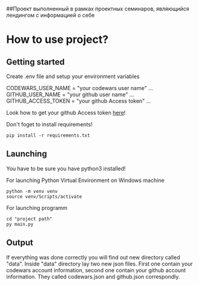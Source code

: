 
##Проект выполненный в рамках проектных семинаров, являющийся лендингом с информацией о себе


# How to use project?



## Getting started


Create .env file and setup your environment variables


CODEWARS_USER_NAME = "your codewars user name"
...
GITHUB_USER_NAME = "your github user name"
...
GITHUB_ACCESS_TOKEN = "your github Access token"
...

Look how to get your github Access token [here](https://docs.github.com/en/authentication/keeping-your-account-and-data-secure/creating-a-personal-access-token)!


Don't foget to install requirements!

```
pip install -r requirements.txt

```

## Launching

You have to be sure you have python3 installed!

For launching Python Virtual Environment on Windows machine

```
python -m venv venv
source venv/Scripts/activate
```

For launching programm

```
cd "project path"
py main.py

```
## Output

If everything was done correctly you will find out new directory called "data". Inside "data" directory lay two new json files. First one contain your codewars account information, second one contain your github account information. They called codewars.json and github.json correspondly.
